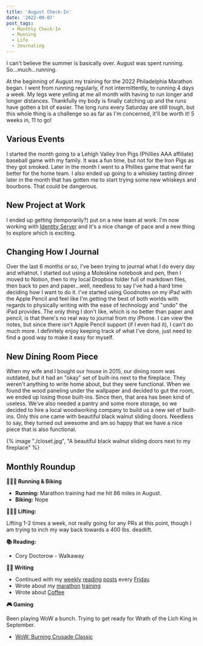 ```yaml
---
title: 'August Check-In'
date: '2022-09-07'
post_tags:
  - Monthly Check-In
  - Running
  - Life
  - Journaling
---
```


I can't believe the summer is basically over. August was spent running. So...much...running.
<!-- excerpt -->

At the beginning of August my training for the 2022 Philadelphia Marathon began. I went from running regularly, if not intermittently, to running 4 days a week. My legs were yelling at me all month with having to run longer and longer distances. Thankfully my body is finally catching up and the runs have gotten a bit of easier. The long runs every Saturday are still tough, but this whole thing is a challenge so as far as I'm concerned, it'll be worth it! 5 weeks in, 11 to go!

## Various Events

I started the month going to a Lehigh Valley Iron Pigs (Phillies AAA affiliate) baseball game with my family. It was a fun time, but not for the Iron Pigs as they got smoked. Later in the month I went to a Phillies game that went far better for the home team. I also ended up going to a whiskey tasting dinner later in the month that has gotten me to start trying some new whiskeys and bourbons. That could be dangerous.

## New Project at Work

I ended up getting (temporarily?) put on a new team at work. I'm now working with [Identity Server](https://identityserver4.readthedocs.io/en/latest/) and it's a nice change of pace and a new thing to explore which is exciting.

## Changing How I Journal

Over the last 6 months or so, I've been trying to journal what I do every day and whatnot. I started out using a Moleskine notebook and pen, then I moved to Notion, then to my local Dropbox folder full of markdown files, then back to pen and paper...well, needless to say I've had a hard time deciding how I want to do it. I've started using Goodnotes on my iPad with the Apple Pencil and feel like I'm getting the best of both worlds with regards to physically writing with the ease of technology and "undo" the iPad provides. The only thing I don't like, which is no better than paper and pencil, is that there's no real way to journal from my iPhone. I can view the notes, but since there isn't Apple Pencil support (if I even had it), I can't do much more. I definitely enjoy keeping track of what I've done, just need to find a good way to make it easy for myself.

## New Dining Room Piece

When my wife and I bought our house in 2015, our dining room was outdated, but it had an "okay" set of built-ins next to the fireplace. They weren't anything to write home about, but they were functional. When we found the wood paneling under the wallpaper and decided to gut the room, we ended up losing those built-ins. Since then, that area has been kind of useless. We've also needed a pantry and some more storage, so we decided to hire a local woodworking company to build us a new set of built-ins. Only this one came with beautiful black walnut sliding doors. Needless to say, they turned out awesome and am so happy that we have a nice piece that is also functional.

{% image "./closet.jpg", "A beautiful black walnut sliding doors next to my fireplace" %}

## Monthly Roundup

**🏃🏼‍♂️ Running & Biking**

- **Running:** Marathon training had me hit 86 miles in August.
- **Biking:** Nope

**🏋🏼‍♂️ Lifting:**

Lifting 1-2 times a week, not really going for any PRs at this point, though I am trying to inch my way back towards a 400 lbs. deadlift.

**📚 Reading:**

- <ExternalLink href="https://bookshop.org/books/walkaway/9780765392770" title="Walkway by Cory Doctorow">Cory Doctorow - Walkaway</ExternalLink>

**✍🏻 Writing**

- Continued with my [weekly](/posts/2022/08/05/reading-list) [reading](/posts/2022/08/12/reading-list) [posts](/posts/2022/08/19/reading-list) every [Friday](/posts/2022/09/02/reading-list).
- Wrote about my [marathon](/posts/2022/08/03/marathon-training) [training](/posts/2022/08/29/marathon-training-update)
- Wrote about [Coffee](/posts/2022/08/18/upping-our-coffee-game)

**🎮 Gaming**

Been playing WoW a bunch. Trying to get ready for Wrath of the Lich King in September.

- <a href="https://worldofwarcraft.com/en-us/wowclassic" target="_blank" rel="noreferrer nofollow">WoW: Burning Crusade Classic</a>